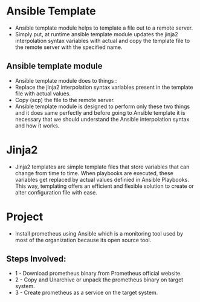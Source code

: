 # Ansible Template

- Ansible template module helps to template a file out to a remote server.
- Simply put, at runtime ansible template module updates the jinja2 interpolation syntax variables with actual and copy the template file to the remote server with the specified name.

## Ansible template module

- Ansible template module does to things :
- Replace the jinja2 interpolation syntax variables present in the template file with actual values.
- Copy (scp) the file to the remote server.
- Ansible template module is designed to perform only these two things and it does same perfectly and before going to Ansible template it is necessary that we should understand the Ansible interpolation syntax and how it works.

# Jinja2 

- Jinja2 templates are simple template files that store variables that can change from time to time. When playbooks are executed, these variables get replaced by actual values definied in Ansible Playbooks. This way, templating offers an efficient and flexible solution to create or alter configuration file with ease.

# Project 

- Install prometheus using Ansible which is a monitoring tool used by most of the organization because its open source tool.

## Steps Involved: 

- 1 - Download prometheus binary from Prometheus official website.
- 2 - Copy and Unarchive or unpack the prometheus binary on target system.
- 3 - Create prometheus as a service on the target system.
